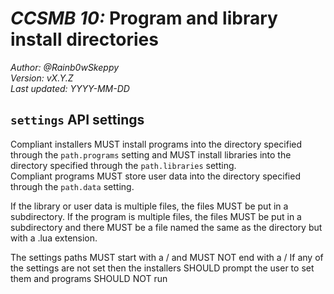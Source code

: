 # *CCSMB 10:* Program and library install directories 

*Author: @Rainb0wSkeppy*  
*Version: vX.Y.Z*  
*Last updated: YYYY-MM-DD*  

## `settings` API settings

Compliant installers MUST install programs into the directory specified through the `path.programs` setting and MUST install libraries into the directory specified through the `path.libraries` setting.  
Compliant programs MUST store user data into the directory specified through the `path.data` setting.

If the library or user data is multiple files, the files MUST be put in a subdirectory.
If the program is multiple files, the files MUST be put in a subdirectory and there MUST be a file named the same as the directory but with a .lua extension.

The settings paths MUST start with a / and MUST NOT end with a /
If any of the settings are not set then the installers SHOULD prompt the user to set them and programs SHOULD NOT run
